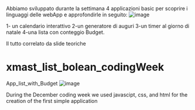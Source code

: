 Abbiamo sviluppato durante la settimana 4 applicazioni basic per scoprire i linguaggi delle webApp e approfondirle in seguito: 
![image](https://user-images.githubusercontent.com/79009772/205513649-4a8ff548-e457-4b9c-8dbc-ce3efcc99d20.png)

1- un calendario interattivo
2-un generatore di auguri
3-un timer al giorno di natale
4-una lista con conteggio Budget.

Il tutto  correlato da slide teoriche 


# xmast_list_bolean_codingWeek
App_list_with_Budget
![image](https://user-images.githubusercontent.com/79009772/205510814-e1ae05e7-c043-4fd6-9c40-f5cfc3dedfec.png)


During the December coding week we used javascipt, css, and html for the creation of the first simple application
